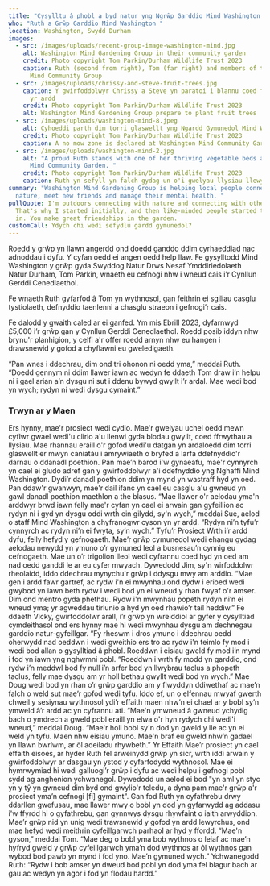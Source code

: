 ```yaml
---
title: "Cysylltu â phobl a byd natur yng Ngrŵp Garddio Mind Washington  "
who: "Ruth a Grŵp Garddio Mind Washington "
location: Washington, Swydd Durham
images:
  - src: /images/uploads/recent-group-image-washington-mind.jpg
    alt: Washington Mind Gardening Group in their community garden
    credit: Photo copyright Tom Parkin/Durham Wildlife Trust 2023
    caption: Ruth (second from right), Tom (far right) and members of the Washington
      Mind Community Group
  - src: /images/uploads/chrissy-and-steve-fruit-trees.jpg
    caption: Y gwirfoddolwyr Chrissy a Steve yn paratoi i blannu coed ffrwythau yn
      yr ardd
    credit: Photo copyright Tom Parkin/Durham Wildlife Trust 2023
    alt: Washington Mind Gardening Group prepare to plant fruit trees
  - src: /images/uploads/washington-mind-8.jpeg
    alt: Cyhoeddi parth dim torri glaswellt yng Ngardd Gymunedol Mind Washington.
    credit: Photo copyright Tom Parkin/Durham Wildlife Trust 2023
    caption: A no mow zone is declared at Washington Mind Community Garden
  - src: /images/uploads/washington-mind-2.jpg
    alt: "A proud Ruth stands with one of her thriving vegetable beds at Washington
      Mind Community Garden. "
    credit: Photo copyright Tom Parkin/Durham Wildlife Trust 2023
    caption: Ruth yn sefyll yn falch gydag un o'i gwelyau llysiau llewyrchus
summary: "Washington Mind Gardening Group is helping local people connect with
  nature, meet new friends and manage their mental health. "
pullQuote: I'm outdoors connecting with nature and connecting with other people.
  That's why I started initially, and then like-minded people started to come
  in. You make great friendships in the garden.
customCall: Ydych chi wedi sefydlu gardd gymunedol?
---
```

Roedd y grŵp yn llawn angerdd ond doedd ganddo ddim cyrhaeddiad nac adnoddau i dyfu. Y cyfan oedd ei angen oedd help llaw. Fe gysylltodd Mind Washington y grŵp gyda Swyddog Natur Drws Nesaf Ymddiriedolaeth Natur Durham, Tom Parkin, wnaeth eu cefnogi nhw i wneud cais i’r Cynllun Gerddi Cenedlaethol.

Fe wnaeth Ruth gyfarfod â Tom yn wythnosol, gan feithrin ei sgiliau casglu tystiolaeth, defnyddio taenlenni a chasglu straeon i gefnogi’r cais.

Fe dalodd y gwaith caled ar ei ganfed. Ym mis Ebrill 2023, dyfarnwyd £5,000 i’r grŵp gan y Cynllun Gerddi Cenedlaethol. Roedd posib iddyn nhw brynu'r planhigion, y celfi a'r offer roedd arnyn nhw eu hangen i drawsnewid y gofod a chyflawni eu gweledigaeth.

“Pan wnes i ddechrau, dim ond tri ohonon ni oedd yma,” meddai Ruth. “Doedd gennym ni ddim llawer iawn ac wedyn fe ddaeth Tom draw i’n helpu ni i gael arian a’n dysgu ni sut i ddenu bywyd gwyllt i’r ardal. Mae wedi bod yn wych; rydyn ni wedi dysgu cymaint.”

### Trwyn ar y Maen

Ers hynny, mae'r prosiect wedi cydio. Mae'r gwelyau uchel oedd mewn cyflwr gwael wedi'u clirio a'u llenwi gyda blodau gwyllt, coed ffrwythau a llysiau. Mae rhannau eraill o'r gofod wedi'u datgan yn ardaloedd dim torri glaswellt er mwyn caniatáu i amrywiaeth o bryfed a larfa ddefnyddio'r darnau o ddanadl poethion.
Pan mae’n barod i'w gynaeafu, mae'r cynnyrch yn cael ei gludo adref gan y gwirfoddolwyr a'i ddefnyddio yng Nghaffi Mind Washington. Dydi’r danadl poethion ddim yn mynd yn wastraff hyd yn oed. Pan ddaw'r gwanwyn, mae'r dail ifanc yn cael eu casglu a'u gwneud yn gawl danadl poethion maethlon a the blasus.
“Mae llawer o'r aelodau yma'n arddwyr brwd iawn felly mae'r cyfan yn cael ei arwain gan gyfeillion ac rydyn ni i gyd yn dysgu oddi wrth ein gilydd, sy'n wych,” meddai Sue, aelod o staff Mind Washington a chyfranogwr cyson yn yr ardd. “Rydyn ni’n tyfu’r cynnyrch ac rydyn ni’n ei fwyta, sy’n wych.”
Tyfu’r Prosiect
Wrth i’r ardd dyfu, felly hefyd y gefnogaeth. Mae’r grŵp cymunedol wedi ehangu gydag aelodau newydd yn ymuno o’r gymuned leol a busnesau’n cynnig eu cefnogaeth. Mae un o’r trigolion lleol wedi cyfrannu coed hyd yn oed am nad oedd ganddi le ar eu cyfer mwyach.
Dywedodd Jim, sy'n wirfoddolwr rheolaidd, iddo ddechrau mynychu'r grŵp i ddysgu mwy am arddio. “Mae gen i ardd fawr gartref, ac rydw i'n ei mwynhau ond dydw i erioed wedi gwybod yn iawn beth rydw i wedi bod yn ei wneud y rhan fwyaf o'r amser. Dim ond mentro gyda phethau. Rydw i'n mwynhau popeth rydyn ni’n ei wneud yma; yr agweddau tirlunio a hyd yn oed rhawio’r tail heddiw.”
Fe ddaeth Vicky, gwirfoddolwr arall, i’r grŵp yn wreiddiol ar gyfer y cysylltiad cymdeithasol ond ers hynny mae hi wedi mwynhau dysgu am dechnegau garddio natur-gyfeillgar.
“Fy rheswm i dros ymuno i ddechrau oedd oherwydd nad oeddwn i wedi gweithio ers tro ac rydw i'n teimlo fy mod i wedi bod allan o gysylltiad â phobl. Roeddwn i eisiau gweld fy mod i’n mynd i fod yn iawn yng nghwmni pobl.
“Roeddwn i wrth fy modd yn garddio, ond rydw i’n meddwl bod fy null i’n arfer bod yn llwybrau taclus a phopeth taclus, felly mae dysgu am yr holl bethau gwyllt wedi bod yn wych.”
Mae Doug wedi bod yn rhan o’r grŵp garddio am y flwyddyn ddiwethaf ac mae’n falch o weld sut mae’r gofod wedi tyfu. Iddo ef, un o elfennau mwyaf gwerth chweil y sesiynau wythnosol ydi’r effaith maen nhw’n ei chael ar y bobl sy’n ymweld â’r ardd ac yn cyfrannu ati.
“Mae'n ymwneud â gwneud ychydig bach o ymdrech a gweld pobl eraill yn elwa o'r hyn rydych chi wedi'i wneud,” meddai Doug.
“Mae'r holl bobl sy'n dod yn gweld y lle ac yn ei weld yn tyfu. Maen nhw eisiau ymuno. Mae'n braf eu gweld nhw’n gadael yn llawn bwrlwm, ar ôl adeiladu rhywbeth.” 
Yr Effaith
Mae’r prosiect yn cael effaith eisoes, ar hyder Ruth fel arweinydd grŵp yn sicr, wrth iddi arwain y gwirfoddolwyr ar dasgau yn ystod y cyfarfodydd wythnosol.
Mae ei hymrwymiad hi wedi galluogi’r grŵp i dyfu ac wedi helpu i gefnogi pobl sydd ag anghenion ychwanegol. Dywedodd un aelod ei bod "yn aml yn styc yn y tŷ yn gwneud dim byd ond gwylio'r teledu, a dyna pam mae'r grŵp a'r prosiect yma’n cefnogi \[fi] gymaint".
Gan fod Ruth yn cyfathrebu drwy ddarllen gwefusau, mae llawer mwy o bobl yn dod yn gyfarwydd ag addasu i'w ffyrdd hi o gyfathrebu, gan gynnwys dysgu rhywfaint o iaith arwyddion.
Mae’r grŵp nid yn unig wedi trawsnewid y gofod yn ardd lewyrchus, ond mae hefyd wedi meithrin cyfeillgarwch parhaol ar hyd y ffordd.
“Mae'n gyson,” meddai Tom. “Mae deg o bobl yma bob wythnos o leiaf ac mae’n hyfryd gweld y grŵp cyfeillgarwch yma’n dod wythnos ar ôl wythnos gan wybod bod pawb yn mynd i fod yno. Mae’n gymuned wych.”
Ychwanegodd Ruth: “Rydw i bob amser yn dweud bod pobl yn dod yma fel blagur bach ar gau ac wedyn yn agor i fod yn flodau hardd.”